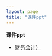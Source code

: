 ```yaml
---
layout: page
title: "课件ppt"
---
```



**课件ppt**



- [财务会计）](https://cufembaer.github.io/public/asset/ppt/财务会计.zip)

